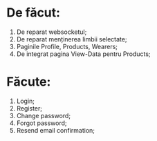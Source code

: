 # De făcut:
1.  De reparat websocketul;
2.  De reparat menținerea limbii selectate;
3.  Paginile Profile, Products, Wearers;
4.  De integrat pagina View-Data pentru Products;

# Făcute:
1.  Login;
2.  Register;
3.  Change password;
4.  Forgot password;
5.  Resend email confirmation;